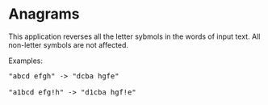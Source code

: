 # Anagrams

This application reverses all the letter sybmols in the words of input text. 
All non-letter symbols are not affected.

Examples:
<pre>
"abcd efgh" -> "dcba hgfe"

"a1bcd efg!h" -> "d1cba hgf!e"
</pre>
